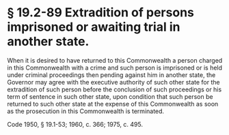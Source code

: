 # § 19.2-89 Extradition of persons imprisoned or awaiting trial in another state.

<p>When it is desired to have returned to this Commonwealth a person charged in this Commonwealth with a crime and such person is imprisoned or is held under criminal proceedings then pending against him in another state, the Governor may agree with the executive authority of such other state for the extradition of such person before the conclusion of such proceedings or his term of sentence in such other state, upon condition that such person be returned to such other state at the expense of this Commonwealth as soon as the prosecution in this Commonwealth is terminated.</p><p>Code 1950, § 19.1-53; 1960, c. 366; 1975, c. 495.</p>